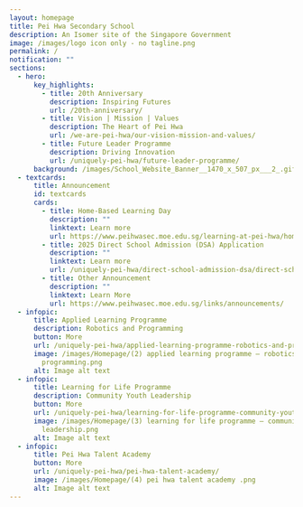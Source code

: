 ```yaml
---
layout: homepage
title: Pei Hwa Secondary School
description: An Isomer site of the Singapore Government
image: /images/logo icon only - no tagline.png
permalink: /
notification: ""
sections:
  - hero:
      key_highlights:
        - title: 20th Anniversary
          description: Inspiring Futures
          url: /20th-anniversary/
        - title: Vision | Mission | Values
          description: The Heart of Pei Hwa
          url: /we-are-pei-hwa/our-vision-mission-and-values/
        - title: Future Leader Programme
          description: Driving Innovation
          url: /uniquely-pei-hwa/future-leader-programme/
      background: /images/School_Website_Banner__1470_x_507_px___2_.gif
  - textcards:
      title: Announcement
      id: textcards
      cards:
        - title: Home-Based Learning Day
          description: ""
          linktext: Learn more
          url: https://www.peihwasec.moe.edu.sg/learning-at-pei-hwa/home-based-learning/
        - title: 2025 Direct School Admission (DSA) Application
          description: ""
          linktext: Learn more
          url: /uniquely-pei-hwa/direct-school-admission-dsa/direct-school-admission/
        - title: Other Announcement
          description: ""
          linktext: Learn More
          url: https://www.peihwasec.moe.edu.sg/links/announcements/
  - infopic:
      title: Applied Learning Programme
      description: Robotics and Programming
      button: More
      url: /uniquely-pei-hwa/applied-learning-programme-robotics-and-programming/
      image: /images/Homepage/(2) applied learning programme – robotics and
        programming.png
      alt: Image alt text
  - infopic:
      title: Learning for Life Programme
      description: Community Youth Leadership
      button: More
      url: /uniquely-pei-hwa/learning-for-life-programme-community-youth-leadership-llp-cyl/
      image: /images/Homepage/(3) learning for life programme – community youth
        leadership.png
      alt: Image alt text
  - infopic:
      title: Pei Hwa Talent Academy
      button: More
      url: /uniquely-pei-hwa/pei-hwa-talent-academy/
      image: /images/Homepage/(4) pei hwa talent academy .png
      alt: Image alt text
---
```


